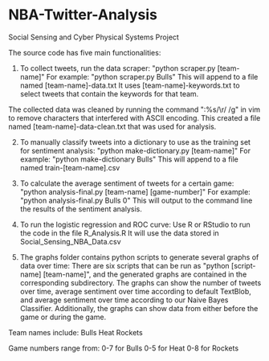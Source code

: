 # NBA-Twitter-Analysis
Social Sensing and Cyber Physical Systems Project

The source code has five main functionalities:
1) To collect tweets, run the data scraper:
"python scraper.py [team-name]"
For example: "python scraper.py Bulls"
This will append to a file named [team-name]-data.txt
It uses [team-name]-keywords.txt to select tweets that contain the keywords for that team.

The collected data was cleaned by running the command ":%s/\r/ /g" in vim to remove characters that interfered with ASCII encoding. This created a file named [team-name]-data-clean.txt that was used for analysis.

2) To manually classify tweets into a dictionary to use as the training set for sentiment analysis:
"python make-dictionary.py [team-name]"
For example: "python make-dictionary Bulls"
This will append to a file named train-[team-name].csv

3) To calculate the average sentiment of tweets for a certain game:
"python analysis-final.py [team-name] [game-number]"
For example: "python analysis-final.py Bulls 0"
This will output to the command line the results of the sentiment analysis.

4) To run the logistic regression and ROC curve:
Use R or RStudio to run the code in the file R_Analysis.R
It will use the data stored in Social_Sensing_NBA_Data.csv

5) The graphs folder contains python scripts to generate several graphs of data over time:
There are six scripts that can be run as "python [script-name] [team-name]", and the generated graphs are contained in the corresponding subdirectory.
The graphs can show the number of tweets over time, average sentiment over time according to default TextBlob, and average sentiment over time according to our Naive Bayes Classifier.
Additionally, the graphs can show data from either before the game or during the game.

Team names include:
Bulls
Heat
Rockets

Game numbers range from:
0-7 for Bulls
0-5 for Heat
0-8 for Rockets

